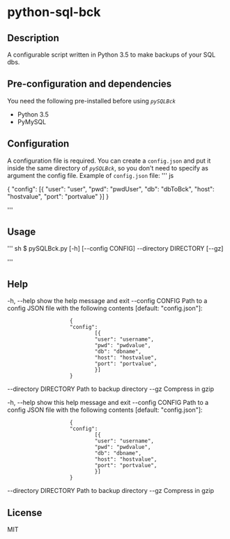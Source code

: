 # python-sql-bck
## Description
A configurable script written in Python 3.5 to make backups of your SQL dbs. 
## Pre-configuration and dependencies
You need the following pre-installed before using *`pySQLBck`*
- Python 3.5
- PyMySQL [](https://github.com/PyMySQL/PyMySQL)
## Configuration
A configuration file is required. You can create a `config.json` and put it inside the same directory of *`pySQLBck`*, so you don't need to specify as argument the config file.
Example of `config.json` file:
''' js

{ 
	"config": 
	[{ 
		"user": "user",
		"pwd": "pwdUser",
		"db": "dbToBck",
		"host": "hostvalue",
		"port": "portvalue"
	}]
}

'''

## Usage

''' sh
$ pySQLBck.py [-h] [--config CONFIG] --directory DIRECTORY [--gz]

'''

## Help 

  -h, --help            show the help message and exit
  --config CONFIG       Path to a config JSON file with the following contents [default: "config.json"]:

                        {
                        "config":
                                [{
                                "user": "username",
                                "pwd": "pwdvalue",
                                "db": "dbname",
                                "host": "hostvalue",
                                "port": "portvalue",
                                }]
                        }
  --directory DIRECTORY Path to backup directory
  --gz                  Compress in gzip

  -h, --help            show this help message and exit
  --config CONFIG       Path to a config JSON file with the following contents [default: "config.json"]:

                        {
                        "config":
                                [{
                                "user": "username",
                                "pwd": "pwdvalue",
                                "db": "dbname",
                                "host": "hostvalue",
                                "port": "portvalue",
                                }]
                        }
  --directory DIRECTORY
                        Path to backup directory
  --gz                  Compress in gzip

## License
MIT





